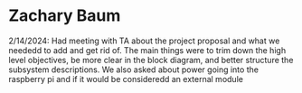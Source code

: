 # Zachary Baum
2/14/2024: Had meeting with TA about the project proposal and what we neededd to add and get rid of. The main things were to trim down the high level objectives, be more clear in the block diagram, and better structure the subsystem descriptions. We also asked about power going into the raspberry pi and if it would be consideredd an external module